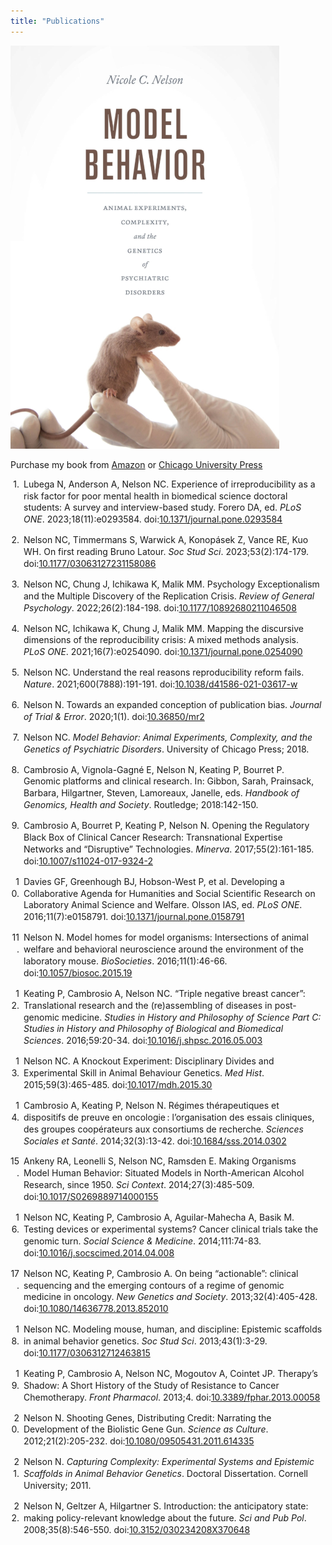 ```yaml
---
title: "Publications"
---
```


![Front cover of my book "Model Behavior." The cover shows a mouse sitting on a gloved hand, its tail held by another gloved hand.](assets/img/nelson-model-behavior-front-cover-small.png)

Purchase my book from [Amazon](https://amzn.to/48WNmsA) or [Chicago University Press](https://press.uchicago.edu/ucp/books/book/chicago/M/bo27949249.html)

<div class="csl-bib-body" style="line-height: 1.35; ">
  <div class="csl-entry" style="clear: left; margin-bottom: 1em;">
    <div class="csl-left-margin" style="float: left; padding-right: 0.5em;text-align: right; width: 1em;">1.</div><div class="csl-right-inline" style="margin: 0 .4em 0 1.5em;">Lubega N, Anderson A, Nelson NC. Experience of irreproducibility as a risk factor for poor mental health in biomedical science doctoral students: A survey and interview-based study. Forero DA, ed. <i>PLoS ONE</i>. 2023;18(11):e0293584. doi:<a href="https://doi.org/10.1371/journal.pone.0293584">10.1371/journal.pone.0293584</a></div>
  </div>
  <span class="Z3988" title="url_ver=Z39.88-2004&amp;ctx_ver=Z39.88-2004&amp;rfr_id=info%3Asid%2Fzotero.org%3A2&amp;rft_id=info%3Adoi%2F10.1371%2Fjournal.pone.0293584&amp;rft_val_fmt=info%3Aofi%2Ffmt%3Akev%3Amtx%3Ajournal&amp;rft.genre=article&amp;rft.atitle=Experience%20of%20irreproducibility%20as%20a%20risk%20factor%20for%20poor%20mental%20health%20in%20biomedical%20science%20doctoral%20students%3A%20A%20survey%20and%20interview-based%20study&amp;rft.jtitle=PLOS%20ONE&amp;rft.stitle=PLoS%20ONE&amp;rft.volume=18&amp;rft.issue=11&amp;rft.aufirst=Nasser&amp;rft.aulast=Lubega&amp;rft.au=Nasser%20Lubega&amp;rft.au=Abigail%20Anderson&amp;rft.au=Nicole%20C.%20Nelson&amp;rft.au=Diego%20A.%20Forero&amp;rft.date=2023-11-15&amp;rft.pages=e0293584&amp;rft.issn=1932-6203&amp;rft.language=en"></span>
  <div class="csl-entry" style="clear: left; margin-bottom: 1em;">
    <div class="csl-left-margin" style="float: left; padding-right: 0.5em;text-align: right; width: 1em;">2.</div><div class="csl-right-inline" style="margin: 0 .4em 0 1.5em;">Nelson NC, Timmermans S, Warwick A, Konopásek Z, Vance RE, Kuo WH. On first reading Bruno Latour. <i>Soc Stud Sci</i>. 2023;53(2):174-179. doi:<a href="https://doi.org/10.1177/03063127231158086">10.1177/03063127231158086</a></div>
  </div>
  <span class="Z3988" title="url_ver=Z39.88-2004&amp;ctx_ver=Z39.88-2004&amp;rfr_id=info%3Asid%2Fzotero.org%3A2&amp;rft_id=info%3Adoi%2F10.1177%2F03063127231158086&amp;rft_val_fmt=info%3Aofi%2Ffmt%3Akev%3Amtx%3Ajournal&amp;rft.genre=article&amp;rft.atitle=On%20first%20reading%20Bruno%20Latour&amp;rft.jtitle=Social%20Studies%20of%20Science&amp;rft.stitle=Soc%20Stud%20Sci&amp;rft.volume=53&amp;rft.issue=2&amp;rft.aufirst=Nicole%20C&amp;rft.aulast=Nelson&amp;rft.au=Nicole%20C%20Nelson&amp;rft.au=Stefan%20Timmermans&amp;rft.au=Andrew%20Warwick&amp;rft.au=Zden%C4%9Bk%20Konop%C3%A1sek&amp;rft.au=Russell%20E%20Vance&amp;rft.au=Wen-Hua%20Kuo&amp;rft.date=2023-04&amp;rft.pages=174-179&amp;rft.spage=174&amp;rft.epage=179&amp;rft.issn=0306-3127%2C%201460-3659&amp;rft.language=en"></span>
  <div class="csl-entry" style="clear: left; margin-bottom: 1em;">
    <div class="csl-left-margin" style="float: left; padding-right: 0.5em;text-align: right; width: 1em;">3.</div><div class="csl-right-inline" style="margin: 0 .4em 0 1.5em;">Nelson NC, Chung J, Ichikawa K, Malik MM. Psychology Exceptionalism and the Multiple Discovery of the Replication Crisis. <i>Review of General Psychology</i>. 2022;26(2):184-198. doi:<a href="https://doi.org/10.1177/10892680211046508">10.1177/10892680211046508</a></div>
  </div>
  <span class="Z3988" title="url_ver=Z39.88-2004&amp;ctx_ver=Z39.88-2004&amp;rfr_id=info%3Asid%2Fzotero.org%3A2&amp;rft_id=info%3Adoi%2F10.1177%2F10892680211046508&amp;rft_val_fmt=info%3Aofi%2Ffmt%3Akev%3Amtx%3Ajournal&amp;rft.genre=article&amp;rft.atitle=Psychology%20Exceptionalism%20and%20the%20Multiple%20Discovery%20of%20the%20Replication%20Crisis&amp;rft.jtitle=Review%20of%20General%20Psychology&amp;rft.stitle=Review%20of%20General%20Psychology&amp;rft.volume=26&amp;rft.issue=2&amp;rft.aufirst=Nicole%20C.&amp;rft.aulast=Nelson&amp;rft.au=Nicole%20C.%20Nelson&amp;rft.au=Julie%20Chung&amp;rft.au=Kelsey%20Ichikawa&amp;rft.au=Momin%20M.%20Malik&amp;rft.date=2022-06&amp;rft.pages=184-198&amp;rft.spage=184&amp;rft.epage=198&amp;rft.issn=1089-2680%2C%201939-1552&amp;rft.language=en"></span>
  <div class="csl-entry" style="clear: left; margin-bottom: 1em;">
    <div class="csl-left-margin" style="float: left; padding-right: 0.5em;text-align: right; width: 1em;">4.</div><div class="csl-right-inline" style="margin: 0 .4em 0 1.5em;">Nelson NC, Ichikawa K, Chung J, Malik MM. Mapping the discursive dimensions of the reproducibility crisis: A mixed methods analysis. <i>PLoS ONE</i>. 2021;16(7):e0254090. doi:<a href="https://doi.org/10.1371/journal.pone.0254090">10.1371/journal.pone.0254090</a></div>
  </div>
  <span class="Z3988" title="url_ver=Z39.88-2004&amp;ctx_ver=Z39.88-2004&amp;rfr_id=info%3Asid%2Fzotero.org%3A2&amp;rft_id=info%3Adoi%2F10.1371%2Fjournal.pone.0254090&amp;rft_val_fmt=info%3Aofi%2Ffmt%3Akev%3Amtx%3Ajournal&amp;rft.genre=article&amp;rft.atitle=Mapping%20the%20discursive%20dimensions%20of%20the%20reproducibility%20crisis%3A%20A%20mixed%20methods%20analysis&amp;rft.jtitle=PLOS%20ONE&amp;rft.stitle=PLoS%20ONE&amp;rft.volume=16&amp;rft.issue=7&amp;rft.aufirst=Nicole%20C.&amp;rft.aulast=Nelson&amp;rft.au=Nicole%20C.%20Nelson&amp;rft.au=Kelsey%20Ichikawa&amp;rft.au=Julie%20Chung&amp;rft.au=Momin%20M.%20Malik&amp;rft.date=2021-07-09&amp;rft.pages=e0254090&amp;rft.issn=1932-6203&amp;rft.language=en"></span>
  <div class="csl-entry" style="clear: left; margin-bottom: 1em;">
    <div class="csl-left-margin" style="float: left; padding-right: 0.5em;text-align: right; width: 1em;">5.</div><div class="csl-right-inline" style="margin: 0 .4em 0 1.5em;">Nelson NC. Understand the real reasons reproducibility reform fails. <i>Nature</i>. 2021;600(7888):191-191. doi:<a href="https://doi.org/10.1038/d41586-021-03617-w">10.1038/d41586-021-03617-w</a></div>
  </div>
  <span class="Z3988" title="url_ver=Z39.88-2004&amp;ctx_ver=Z39.88-2004&amp;rfr_id=info%3Asid%2Fzotero.org%3A2&amp;rft_id=info%3Adoi%2F10.1038%2Fd41586-021-03617-w&amp;rft_val_fmt=info%3Aofi%2Ffmt%3Akev%3Amtx%3Ajournal&amp;rft.genre=article&amp;rft.atitle=Understand%20the%20real%20reasons%20reproducibility%20reform%20fails&amp;rft.jtitle=Nature&amp;rft.stitle=Nature&amp;rft.volume=600&amp;rft.issue=7888&amp;rft.aufirst=Nicole%20C.&amp;rft.aulast=Nelson&amp;rft.au=Nicole%20C.%20Nelson&amp;rft.date=2021&amp;rft.pages=191-191&amp;rft.spage=191&amp;rft.epage=191&amp;rft.issn=0028-0836%2C%201476-4687&amp;rft.language=en"></span>
  <div class="csl-entry" style="clear: left; margin-bottom: 1em;">
    <div class="csl-left-margin" style="float: left; padding-right: 0.5em;text-align: right; width: 1em;">6.</div><div class="csl-right-inline" style="margin: 0 .4em 0 1.5em;">Nelson N. Towards an expanded conception of publication bias. <i>Journal of Trial &amp; Error</i>. 2020;1(1). doi:<a href="https://doi.org/10.36850/mr2">10.36850/mr2</a></div>
  </div>
  <span class="Z3988" title="url_ver=Z39.88-2004&amp;ctx_ver=Z39.88-2004&amp;rfr_id=info%3Asid%2Fzotero.org%3A2&amp;rft_id=info%3Adoi%2F10.36850%2Fmr2&amp;rft_val_fmt=info%3Aofi%2Ffmt%3Akev%3Amtx%3Ajournal&amp;rft.genre=article&amp;rft.atitle=Towards%20an%20expanded%20conception%20of%20publication%20bias&amp;rft.jtitle=Journal%20of%20Trial%20%26%20Error&amp;rft.volume=1&amp;rft.issue=1&amp;rft.aufirst=Nicole&amp;rft.aulast=Nelson&amp;rft.au=Nicole%20Nelson&amp;rft.date=2020"></span>
  <div class="csl-entry" style="clear: left; margin-bottom: 1em;">
    <div class="csl-left-margin" style="float: left; padding-right: 0.5em;text-align: right; width: 1em;">7.</div><div class="csl-right-inline" style="margin: 0 .4em 0 1.5em;">Nelson NC. <i>Model Behavior: Animal Experiments, Complexity, and the Genetics of Psychiatric Disorders</i>. University of Chicago Press; 2018.</div>
  </div>
  <span class="Z3988" title="url_ver=Z39.88-2004&amp;ctx_ver=Z39.88-2004&amp;rfr_id=info%3Asid%2Fzotero.org%3A2&amp;rft_val_fmt=info%3Aofi%2Ffmt%3Akev%3Amtx%3Abook&amp;rft.genre=book&amp;rft.btitle=Model%20behavior%3A%20Animal%20experiments%2C%20complexity%2C%20and%20the%20genetics%20of%20psychiatric%20disorders&amp;rft.publisher=University%20of%20Chicago%20Press&amp;rft.aufirst=Nicole%20C.&amp;rft.aulast=Nelson&amp;rft.au=Nicole%20C.%20Nelson&amp;rft.date=2018"></span>
  <div class="csl-entry" style="clear: left; margin-bottom: 1em;">
    <div class="csl-left-margin" style="float: left; padding-right: 0.5em;text-align: right; width: 1em;">8.</div><div class="csl-right-inline" style="margin: 0 .4em 0 1.5em;">Cambrosio A, Vignola-Gagné E, Nelson N, Keating P, Bourret P. Genomic platforms and clinical research. In: Gibbon, Sarah, Prainsack, Barbara, Hilgartner, Steven, Lamoreaux, Janelle, eds. <i>Handbook of Genomics, Health and Society</i>. Routledge; 2018:142-150.</div>
  </div>
  <span class="Z3988" title="url_ver=Z39.88-2004&amp;ctx_ver=Z39.88-2004&amp;rfr_id=info%3Asid%2Fzotero.org%3A2&amp;rft_val_fmt=info%3Aofi%2Ffmt%3Akev%3Amtx%3Abook&amp;rft.genre=bookitem&amp;rft.atitle=Genomic%20platforms%20and%20clinical%20research&amp;rft.place=Oxford%2C%20UK%3B%20New%20York%2C%20NY%2C%20USA&amp;rft.publisher=Routledge&amp;rft.aufirst=Alberto&amp;rft.aulast=Cambrosio&amp;rft.au=Alberto%20Cambrosio&amp;rft.au=Etienne%20Vignola-Gagn%C3%A9&amp;rft.au=Nicole%20Nelson&amp;rft.au=Peter%20Keating&amp;rft.au=Pascale%20Bourret&amp;rft.au=undefined&amp;rft.au=undefined&amp;rft.au=undefined&amp;rft.au=undefined&amp;rft.date=2018&amp;rft.pages=142%E2%80%93150&amp;rft.spage=142&amp;rft.epage=150"></span>
  <div class="csl-entry" style="clear: left; margin-bottom: 1em;">
    <div class="csl-left-margin" style="float: left; padding-right: 0.5em;text-align: right; width: 1em;">9.</div><div class="csl-right-inline" style="margin: 0 .4em 0 1.5em;">Cambrosio A, Bourret P, Keating P, Nelson N. Opening the Regulatory Black Box of Clinical Cancer Research: Transnational Expertise Networks and “Disruptive” Technologies. <i>Minerva</i>. 2017;55(2):161-185. doi:<a href="https://doi.org/10.1007/s11024-017-9324-2">10.1007/s11024-017-9324-2</a></div>
  </div>
  <span class="Z3988" title="url_ver=Z39.88-2004&amp;ctx_ver=Z39.88-2004&amp;rfr_id=info%3Asid%2Fzotero.org%3A2&amp;rft_id=info%3Adoi%2F10.1007%2Fs11024-017-9324-2&amp;rft_val_fmt=info%3Aofi%2Ffmt%3Akev%3Amtx%3Ajournal&amp;rft.genre=article&amp;rft.atitle=Opening%20the%20Regulatory%20Black%20Box%20of%20Clinical%20Cancer%20Research%3A%20Transnational%20Expertise%20Networks%20and%20%E2%80%9CDisruptive%E2%80%9D%20Technologies&amp;rft.jtitle=Minerva&amp;rft.stitle=Minerva&amp;rft.volume=55&amp;rft.issue=2&amp;rft.aufirst=Alberto&amp;rft.aulast=Cambrosio&amp;rft.au=Alberto%20Cambrosio&amp;rft.au=Pascale%20Bourret&amp;rft.au=Peter%20Keating&amp;rft.au=Nicole%20Nelson&amp;rft.date=2017-06&amp;rft.pages=161-185&amp;rft.spage=161&amp;rft.epage=185&amp;rft.issn=0026-4695%2C%201573-1871&amp;rft.language=en"></span>
  <div class="csl-entry" style="clear: left; margin-bottom: 1em;">
    <div class="csl-left-margin" style="float: left; padding-right: 0.5em;text-align: right; width: 1em;">10.</div><div class="csl-right-inline" style="margin: 0 .4em 0 1.5em;">Davies GF, Greenhough BJ, Hobson-West P, et al. Developing a Collaborative Agenda for Humanities and Social Scientific Research on Laboratory Animal Science and Welfare. Olsson IAS, ed. <i>PLoS ONE</i>. 2016;11(7):e0158791. doi:<a href="https://doi.org/10.1371/journal.pone.0158791">10.1371/journal.pone.0158791</a></div>
  </div>
  <span class="Z3988" title="url_ver=Z39.88-2004&amp;ctx_ver=Z39.88-2004&amp;rfr_id=info%3Asid%2Fzotero.org%3A2&amp;rft_id=info%3Adoi%2F10.1371%2Fjournal.pone.0158791&amp;rft_val_fmt=info%3Aofi%2Ffmt%3Akev%3Amtx%3Ajournal&amp;rft.genre=article&amp;rft.atitle=Developing%20a%20Collaborative%20Agenda%20for%20Humanities%20and%20Social%20Scientific%20Research%20on%20Laboratory%20Animal%20Science%20and%20Welfare&amp;rft.jtitle=PLOS%20ONE&amp;rft.stitle=PLoS%20ONE&amp;rft.volume=11&amp;rft.issue=7&amp;rft.aufirst=Gail%20F.&amp;rft.aulast=Davies&amp;rft.au=Gail%20F.%20Davies&amp;rft.au=Beth%20J%20Greenhough&amp;rft.au=Pru%20Hobson-West&amp;rft.au=Robert%20G.%20W.%20Kirk&amp;rft.au=Ken%20Applebee&amp;rft.au=Laura%20C.%20Bellingan&amp;rft.au=Manuel%20Berdoy&amp;rft.au=Henry%20Buller&amp;rft.au=Helen%20J.%20Cassaday&amp;rft.au=Keith%20Davies&amp;rft.au=Daniela%20Diefenbacher&amp;rft.au=Tone%20Druglitr%C3%B8&amp;rft.au=Maria%20Paula%20Escobar&amp;rft.au=Carrie%20Friese&amp;rft.au=Kathrin%20Herrmann&amp;rft.au=Amy%20Hinterberger&amp;rft.au=Wendy%20J.%20Jarrett&amp;rft.au=Kimberley%20Jayne&amp;rft.au=Adam%20M.%20Johnson&amp;rft.au=Elizabeth%20R.%20Johnson&amp;rft.au=Timm%20Konold&amp;rft.au=Matthew%20C.%20Leach&amp;rft.au=Sabina%20Leonelli&amp;rft.au=David%20I.%20Lewis&amp;rft.au=Elliot%20J.%20Lilley&amp;rft.au=Emma%20R.%20Longridge&amp;rft.au=Carmen%20M.%20McLeod&amp;rft.au=Mara%20Miele&amp;rft.au=Nicole%20C.%20Nelson&amp;rft.au=Elisabeth%20H.%20Ormandy&amp;rft.au=Helen%20Pallett&amp;rft.au=Lonneke%20Poort&amp;rft.au=Pandora%20Pound&amp;rft.au=Edmund%20Ramsden&amp;rft.au=Emma%20Roe&amp;rft.au=Helen%20Scalway&amp;rft.au=Astrid%20Schrader&amp;rft.au=Chris%20J.%20Scotton&amp;rft.au=Cheryl%20L.%20Scudamore&amp;rft.au=Jane%20A.%20Smith&amp;rft.au=Lucy%20Whitfield&amp;rft.au=Sarah%20Wolfensohn&amp;rft.au=I%20Anna%20S%20Olsson&amp;rft.date=2016-07-18&amp;rft.pages=e0158791&amp;rft.issn=1932-6203&amp;rft.language=en"></span>
  <div class="csl-entry" style="clear: left; margin-bottom: 1em;">
    <div class="csl-left-margin" style="float: left; padding-right: 0.5em;text-align: right; width: 1em;">11.</div><div class="csl-right-inline" style="margin: 0 .4em 0 1.5em;">Nelson N. Model homes for model organisms: Intersections of animal welfare and behavioral neuroscience around the environment of the laboratory mouse. <i>BioSocieties</i>. 2016;11(1):46-66. doi:<a href="https://doi.org/10.1057/biosoc.2015.19">10.1057/biosoc.2015.19</a></div>
  </div>
  <span class="Z3988" title="url_ver=Z39.88-2004&amp;ctx_ver=Z39.88-2004&amp;rfr_id=info%3Asid%2Fzotero.org%3A2&amp;rft_id=info%3Adoi%2F10.1057%2Fbiosoc.2015.19&amp;rft_val_fmt=info%3Aofi%2Ffmt%3Akev%3Amtx%3Ajournal&amp;rft.genre=article&amp;rft.atitle=Model%20homes%20for%20model%20organisms%3A%20Intersections%20of%20animal%20welfare%20and%20behavioral%20neuroscience%20around%20the%20environment%20of%20the%20laboratory%20mouse&amp;rft.jtitle=BioSocieties&amp;rft.stitle=BioSocieties&amp;rft.volume=11&amp;rft.issue=1&amp;rft.aufirst=Nicole&amp;rft.aulast=Nelson&amp;rft.au=Nicole%20Nelson&amp;rft.date=2016-03&amp;rft.pages=46-66&amp;rft.spage=46&amp;rft.epage=66&amp;rft.issn=1745-8552%2C%201745-8560&amp;rft.language=en"></span>
  <div class="csl-entry" style="clear: left; margin-bottom: 1em;">
    <div class="csl-left-margin" style="float: left; padding-right: 0.5em;text-align: right; width: 1em;">12.</div><div class="csl-right-inline" style="margin: 0 .4em 0 1.5em;">Keating P, Cambrosio A, Nelson NC. “Triple negative breast cancer”: Translational research and the (re)assembling of diseases in post-genomic medicine. <i>Studies in History and Philosophy of Science Part C: Studies in History and Philosophy of Biological and Biomedical Sciences</i>. 2016;59:20-34. doi:<a href="https://doi.org/10.1016/j.shpsc.2016.05.003">10.1016/j.shpsc.2016.05.003</a></div>
  </div>
  <span class="Z3988" title="url_ver=Z39.88-2004&amp;ctx_ver=Z39.88-2004&amp;rfr_id=info%3Asid%2Fzotero.org%3A2&amp;rft_id=info%3Adoi%2F10.1016%2Fj.shpsc.2016.05.003&amp;rft_val_fmt=info%3Aofi%2Ffmt%3Akev%3Amtx%3Ajournal&amp;rft.genre=article&amp;rft.atitle=%E2%80%9CTriple%20negative%20breast%20cancer%E2%80%9D%3A%20Translational%20research%20and%20the%20(re)assembling%20of%20diseases%20in%20post-genomic%20medicine&amp;rft.jtitle=Studies%20in%20History%20and%20Philosophy%20of%20Science%20Part%20C%3A%20Studies%20in%20History%20and%20Philosophy%20of%20Biological%20and%20Biomedical%20Sciences&amp;rft.stitle=Studies%20in%20History%20and%20Philosophy%20of%20Science%20Part%20C%3A%20Studies%20in%20History%20and%20Philosophy%20of%20Biological%20and%20Biomedical%20Sciences&amp;rft.volume=59&amp;rft.aufirst=Peter&amp;rft.aulast=Keating&amp;rft.au=Peter%20Keating&amp;rft.au=Alberto%20Cambrosio&amp;rft.au=Nicole%20C.%20Nelson&amp;rft.date=2016&amp;rft.pages=20-34&amp;rft.spage=20&amp;rft.epage=34&amp;rft.issn=13698486&amp;rft.language=en"></span>
  <div class="csl-entry" style="clear: left; margin-bottom: 1em;">
    <div class="csl-left-margin" style="float: left; padding-right: 0.5em;text-align: right; width: 1em;">13.</div><div class="csl-right-inline" style="margin: 0 .4em 0 1.5em;">Nelson NC. A Knockout Experiment: Disciplinary Divides and Experimental Skill in Animal Behaviour Genetics. <i>Med Hist</i>. 2015;59(3):465-485. doi:<a href="https://doi.org/10.1017/mdh.2015.30">10.1017/mdh.2015.30</a></div>
  </div>
  <span class="Z3988" title="url_ver=Z39.88-2004&amp;ctx_ver=Z39.88-2004&amp;rfr_id=info%3Asid%2Fzotero.org%3A2&amp;rft_id=info%3Adoi%2F10.1017%2Fmdh.2015.30&amp;rft_val_fmt=info%3Aofi%2Ffmt%3Akev%3Amtx%3Ajournal&amp;rft.genre=article&amp;rft.atitle=A%20Knockout%20Experiment%3A%20Disciplinary%20Divides%20and%20Experimental%20Skill%20in%20Animal%20Behaviour%20Genetics&amp;rft.jtitle=Medical%20History&amp;rft.stitle=Med.%20Hist.&amp;rft.volume=59&amp;rft.issue=3&amp;rft.aufirst=Nicole%20C.&amp;rft.aulast=Nelson&amp;rft.au=Nicole%20C.%20Nelson&amp;rft.date=2015-07&amp;rft.pages=465-485&amp;rft.spage=465&amp;rft.epage=485&amp;rft.issn=0025-7273%2C%202048-8343&amp;rft.language=en"></span>
  <div class="csl-entry" style="clear: left; margin-bottom: 1em;">
    <div class="csl-left-margin" style="float: left; padding-right: 0.5em;text-align: right; width: 1em;">14.</div><div class="csl-right-inline" style="margin: 0 .4em 0 1.5em;">Cambrosio A, Keating P, Nelson N. Régimes thérapeutiques et dispositifs de preuve en oncologie : l’organisation des essais cliniques, des groupes coopérateurs aux consortiums de recherche. <i>Sciences Sociales et Santé</i>. 2014;32(3):13-42. doi:<a href="https://doi.org/10.1684/sss.2014.0302">10.1684/sss.2014.0302</a></div>
  </div>
  <span class="Z3988" title="url_ver=Z39.88-2004&amp;ctx_ver=Z39.88-2004&amp;rfr_id=info%3Asid%2Fzotero.org%3A2&amp;rft_id=info%3Adoi%2F10.1684%2Fsss.2014.0302&amp;rft_val_fmt=info%3Aofi%2Ffmt%3Akev%3Amtx%3Ajournal&amp;rft.genre=article&amp;rft.atitle=R%C3%A9gimes%20th%C3%A9rapeutiques%20et%20dispositifs%20de%20preuve%20en%20oncologie%20%3A%20l%E2%80%99organisation%20des%20essais%20cliniques%2C%20des%20groupes%20coop%C3%A9rateurs%20aux%20consortiums%20de%20recherche&amp;rft.jtitle=Sciences%20Sociales%20et%20Sant%C3%A9&amp;rft.volume=32&amp;rft.issue=3&amp;rft.aufirst=Alberto&amp;rft.aulast=Cambrosio&amp;rft.au=Alberto%20Cambrosio&amp;rft.au=Peter%20Keating&amp;rft.au=Nicole%20Nelson&amp;rft.date=2014-09&amp;rft.pages=13-42&amp;rft.spage=13&amp;rft.epage=42&amp;rft.issn=0294-0337%2C%201777-5914"></span>
  <div class="csl-entry" style="clear: left; margin-bottom: 1em;">
    <div class="csl-left-margin" style="float: left; padding-right: 0.5em;text-align: right; width: 1em;">15.</div><div class="csl-right-inline" style="margin: 0 .4em 0 1.5em;">Ankeny RA, Leonelli S, Nelson NC, Ramsden E. Making Organisms Model Human Behavior: Situated Models in North-American Alcohol Research, since 1950. <i>Sci Context</i>. 2014;27(3):485-509. doi:<a href="https://doi.org/10.1017/S0269889714000155">10.1017/S0269889714000155</a></div>
  </div>
  <span class="Z3988" title="url_ver=Z39.88-2004&amp;ctx_ver=Z39.88-2004&amp;rfr_id=info%3Asid%2Fzotero.org%3A2&amp;rft_id=info%3Adoi%2F10.1017%2FS0269889714000155&amp;rft_val_fmt=info%3Aofi%2Ffmt%3Akev%3Amtx%3Ajournal&amp;rft.genre=article&amp;rft.atitle=Making%20Organisms%20Model%20Human%20Behavior%3A%20Situated%20Models%20in%20North-American%20Alcohol%20Research%2C%20since%201950&amp;rft.jtitle=Science%20in%20Context&amp;rft.stitle=Sci%20Context&amp;rft.volume=27&amp;rft.issue=3&amp;rft.aufirst=Rachel%20A.&amp;rft.aulast=Ankeny&amp;rft.au=Rachel%20A.%20Ankeny&amp;rft.au=Sabina%20Leonelli&amp;rft.au=Nicole%20C.%20Nelson&amp;rft.au=Edmund%20Ramsden&amp;rft.date=2014-09&amp;rft.pages=485-509&amp;rft.spage=485&amp;rft.epage=509&amp;rft.issn=0269-8897%2C%201474-0664&amp;rft.language=en"></span>
  <div class="csl-entry" style="clear: left; margin-bottom: 1em;">
    <div class="csl-left-margin" style="float: left; padding-right: 0.5em;text-align: right; width: 1em;">16.</div><div class="csl-right-inline" style="margin: 0 .4em 0 1.5em;">Nelson NC, Keating P, Cambrosio A, Aguilar-Mahecha A, Basik M. Testing devices or experimental systems? Cancer clinical trials take the genomic turn. <i>Social Science &amp; Medicine</i>. 2014;111:74-83. doi:<a href="https://doi.org/10.1016/j.socscimed.2014.04.008">10.1016/j.socscimed.2014.04.008</a></div>
  </div>
  <span class="Z3988" title="url_ver=Z39.88-2004&amp;ctx_ver=Z39.88-2004&amp;rfr_id=info%3Asid%2Fzotero.org%3A2&amp;rft_id=info%3Adoi%2F10.1016%2Fj.socscimed.2014.04.008&amp;rft_val_fmt=info%3Aofi%2Ffmt%3Akev%3Amtx%3Ajournal&amp;rft.genre=article&amp;rft.atitle=Testing%20devices%20or%20experimental%20systems%3F%20Cancer%20clinical%20trials%20take%20the%20genomic%20turn&amp;rft.jtitle=Social%20Science%20%26%20Medicine&amp;rft.stitle=Social%20Science%20%26%20Medicine&amp;rft.volume=111&amp;rft.aufirst=Nicole%20C.&amp;rft.aulast=Nelson&amp;rft.au=Nicole%20C.%20Nelson&amp;rft.au=Peter%20Keating&amp;rft.au=Alberto%20Cambrosio&amp;rft.au=Adriana%20Aguilar-Mahecha&amp;rft.au=Mark%20Basik&amp;rft.date=2014-06&amp;rft.pages=74-83&amp;rft.spage=74&amp;rft.epage=83&amp;rft.issn=02779536&amp;rft.language=en"></span>
  <div class="csl-entry" style="clear: left; margin-bottom: 1em;">
    <div class="csl-left-margin" style="float: left; padding-right: 0.5em;text-align: right; width: 1em;">17.</div><div class="csl-right-inline" style="margin: 0 .4em 0 1.5em;">Nelson NC, Keating P, Cambrosio A. On being “actionable”: clinical sequencing and the emerging contours of a regime of genomic medicine in oncology. <i>New Genetics and Society</i>. 2013;32(4):405-428. doi:<a href="https://doi.org/10.1080/14636778.2013.852010">10.1080/14636778.2013.852010</a></div>
  </div>
  <span class="Z3988" title="url_ver=Z39.88-2004&amp;ctx_ver=Z39.88-2004&amp;rfr_id=info%3Asid%2Fzotero.org%3A2&amp;rft_id=info%3Adoi%2F10.1080%2F14636778.2013.852010&amp;rft_val_fmt=info%3Aofi%2Ffmt%3Akev%3Amtx%3Ajournal&amp;rft.genre=article&amp;rft.atitle=On%20being%20%E2%80%9Cactionable%E2%80%9D%3A%20clinical%20sequencing%20and%20the%20emerging%20contours%20of%20a%20regime%20of%20genomic%20medicine%20in%20oncology&amp;rft.jtitle=New%20Genetics%20and%20Society&amp;rft.stitle=New%20Genetics%20and%20Society&amp;rft.volume=32&amp;rft.issue=4&amp;rft.aufirst=Nicole%20C.&amp;rft.aulast=Nelson&amp;rft.au=Nicole%20C.%20Nelson&amp;rft.au=Peter%20Keating&amp;rft.au=Alberto%20Cambrosio&amp;rft.date=2013-12-01&amp;rft.pages=405-428&amp;rft.spage=405&amp;rft.epage=428&amp;rft.issn=1463-6778%2C%201469-9915&amp;rft.language=en"></span>
  <div class="csl-entry" style="clear: left; margin-bottom: 1em;">
    <div class="csl-left-margin" style="float: left; padding-right: 0.5em;text-align: right; width: 1em;">18.</div><div class="csl-right-inline" style="margin: 0 .4em 0 1.5em;">Nelson NC. Modeling mouse, human, and discipline: Epistemic scaffolds in animal behavior genetics. <i>Soc Stud Sci</i>. 2013;43(1):3-29. doi:<a href="https://doi.org/10.1177/0306312712463815">10.1177/0306312712463815</a></div>
  </div>
  <span class="Z3988" title="url_ver=Z39.88-2004&amp;ctx_ver=Z39.88-2004&amp;rfr_id=info%3Asid%2Fzotero.org%3A2&amp;rft_id=info%3Adoi%2F10.1177%2F0306312712463815&amp;rft_val_fmt=info%3Aofi%2Ffmt%3Akev%3Amtx%3Ajournal&amp;rft.genre=article&amp;rft.atitle=Modeling%20mouse%2C%20human%2C%20and%20discipline%3A%20Epistemic%20scaffolds%20in%20animal%20behavior%20genetics&amp;rft.jtitle=Social%20Studies%20of%20Science&amp;rft.stitle=Soc%20Stud%20Sci&amp;rft.volume=43&amp;rft.issue=1&amp;rft.aufirst=Nicole%20C.&amp;rft.aulast=Nelson&amp;rft.au=Nicole%20C.%20Nelson&amp;rft.date=2013-02&amp;rft.pages=3-29&amp;rft.spage=3&amp;rft.epage=29&amp;rft.issn=0306-3127%2C%201460-3659&amp;rft.language=en"></span>
  <div class="csl-entry" style="clear: left; margin-bottom: 1em;">
    <div class="csl-left-margin" style="float: left; padding-right: 0.5em;text-align: right; width: 1em;">19.</div><div class="csl-right-inline" style="margin: 0 .4em 0 1.5em;">Keating P, Cambrosio A, Nelson NC, Mogoutov A, Cointet JP. Therapy’s Shadow: A Short History of the Study of Resistance to Cancer Chemotherapy. <i>Front Pharmacol</i>. 2013;4. doi:<a href="https://doi.org/10.3389/fphar.2013.00058">10.3389/fphar.2013.00058</a></div>
  </div>
  <span class="Z3988" title="url_ver=Z39.88-2004&amp;ctx_ver=Z39.88-2004&amp;rfr_id=info%3Asid%2Fzotero.org%3A2&amp;rft_id=info%3Adoi%2F10.3389%2Ffphar.2013.00058&amp;rft_val_fmt=info%3Aofi%2Ffmt%3Akev%3Amtx%3Ajournal&amp;rft.genre=article&amp;rft.atitle=Therapy%E2%80%99s%20Shadow%3A%20A%20Short%20History%20of%20the%20Study%20of%20Resistance%20to%20Cancer%20Chemotherapy&amp;rft.jtitle=Frontiers%20in%20Pharmacology&amp;rft.stitle=Front.%20Pharmacol.&amp;rft.volume=4&amp;rft.aufirst=Peter&amp;rft.aulast=Keating&amp;rft.au=Peter%20Keating&amp;rft.au=Alberto%20Cambrosio&amp;rft.au=Nicole%20C.%20Nelson&amp;rft.au=Andrei%20Mogoutov&amp;rft.au=Jean-Philippe%20Cointet&amp;rft.date=2013&amp;rft.issn=1663-9812"></span>
  <div class="csl-entry" style="clear: left; margin-bottom: 1em;">
    <div class="csl-left-margin" style="float: left; padding-right: 0.5em;text-align: right; width: 1em;">20.</div><div class="csl-right-inline" style="margin: 0 .4em 0 1.5em;">Nelson N. Shooting Genes, Distributing Credit: Narrating the Development of the Biolistic Gene Gun. <i>Science as Culture</i>. 2012;21(2):205-232. doi:<a href="https://doi.org/10.1080/09505431.2011.614335">10.1080/09505431.2011.614335</a></div>
  </div>
  <span class="Z3988" title="url_ver=Z39.88-2004&amp;ctx_ver=Z39.88-2004&amp;rfr_id=info%3Asid%2Fzotero.org%3A2&amp;rft_id=info%3Adoi%2F10.1080%2F09505431.2011.614335&amp;rft_val_fmt=info%3Aofi%2Ffmt%3Akev%3Amtx%3Ajournal&amp;rft.genre=article&amp;rft.atitle=Shooting%20Genes%2C%20Distributing%20Credit%3A%20Narrating%20the%20Development%20of%20the%20Biolistic%20Gene%20Gun&amp;rft.jtitle=Science%20as%20Culture&amp;rft.stitle=Science%20as%20Culture&amp;rft.volume=21&amp;rft.issue=2&amp;rft.aufirst=Nicole&amp;rft.aulast=Nelson&amp;rft.au=Nicole%20Nelson&amp;rft.date=2012-06&amp;rft.pages=205-232&amp;rft.spage=205&amp;rft.epage=232&amp;rft.issn=0950-5431%2C%201470-1189&amp;rft.language=en"></span>
  <div class="csl-entry" style="clear: left; margin-bottom: 1em;">
    <div class="csl-left-margin" style="float: left; padding-right: 0.5em;text-align: right; width: 1em;">21.</div><div class="csl-right-inline" style="margin: 0 .4em 0 1.5em;">Nelson N. <i>Capturing Complexity: Experimental Systems and Epistemic Scaffolds in Animal Behavior Genetics</i>. Doctoral Dissertation. Cornell University; 2011.</div>
  </div>
  <span class="Z3988" title="url_ver=Z39.88-2004&amp;ctx_ver=Z39.88-2004&amp;rfr_id=info%3Asid%2Fzotero.org%3A2&amp;rft_val_fmt=info%3Aofi%2Ffmt%3Akev%3Amtx%3Adissertation&amp;rft.title=Capturing%20complexity%3A%20Experimental%20systems%20and%20epistemic%20scaffolds%20in%20animal%20behavior%20genetics&amp;rft.aufirst=Nicole&amp;rft.aulast=Nelson&amp;rft.au=Nicole%20Nelson&amp;rft.date=2011"></span>
  <div class="csl-entry" style="clear: left; ">
    <div class="csl-left-margin" style="float: left; padding-right: 0.5em;text-align: right; width: 1em;">22.</div><div class="csl-right-inline" style="margin: 0 .4em 0 1.5em;">Nelson N, Geltzer A, Hilgartner S. Introduction: the anticipatory state: making policy-relevant knowledge about the future. <i>Sci and Pub Pol</i>. 2008;35(8):546-550. doi:<a href="https://doi.org/10.3152/030234208X370648">10.3152/030234208X370648</a></div>
  </div>
  <span class="Z3988" title="url_ver=Z39.88-2004&amp;ctx_ver=Z39.88-2004&amp;rfr_id=info%3Asid%2Fzotero.org%3A2&amp;rft_id=info%3Adoi%2F10.3152%2F030234208X370648&amp;rft_val_fmt=info%3Aofi%2Ffmt%3Akev%3Amtx%3Ajournal&amp;rft.genre=article&amp;rft.atitle=Introduction%3A%20the%20anticipatory%20state%3A%20making%20policy-relevant%20knowledge%20about%20the%20future&amp;rft.jtitle=Science%20and%20Public%20Policy&amp;rft.stitle=Sci.%20and%20Pub.%20Pol.&amp;rft.volume=35&amp;rft.issue=8&amp;rft.aufirst=Nicole&amp;rft.aulast=Nelson&amp;rft.au=Nicole%20Nelson&amp;rft.au=Anna%20Geltzer&amp;rft.au=Stephen%20Hilgartner&amp;rft.date=2008&amp;rft.pages=546-550&amp;rft.spage=546&amp;rft.epage=550&amp;rft.issn=03023427%2C%2014715430&amp;rft.language=en"></span>
</div>
